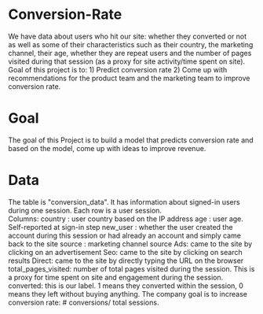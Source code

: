# Conversion-Rate
We have data about users who hit our site: whether they converted or not as well as some of their characteristics such as their country, the marketing channel, their age, whether they are repeat users and the number of pages visited during that session (as a proxy for site activity/time spent on site). Goal of this project is to:		1) Predict conversion rate  2) Come up with recommendations for the product team and the marketing team to improve conversion rate.
# Goal 
The goal of this Project is to build a model that predicts conversion rate and based on the model, come up with ideas to improve revenue.
# Data
The table is "conversion_data". It has information about signed-in users during one session. Each row is a user session.  
Columns:
country : user country based on the IP address
age : user age. Self-reported at sign-in step
new_user : whether the user created the account during this session or had already an account and simply came back to the site
source : marketing channel source
Ads: came to the site by clicking on an advertisement
Seo: came to the site by clicking on search results
Direct: came to the site by directly typing the URL on the browser
total_pages_visited: number of total pages visited during the session. This is a proxy for time spent on site and engagement during the session.
converted: this is our label. 1 means they converted within the session, 0 means they left without buying anything. The company goal is to increase conversion rate: # conversions/ total sessions.
